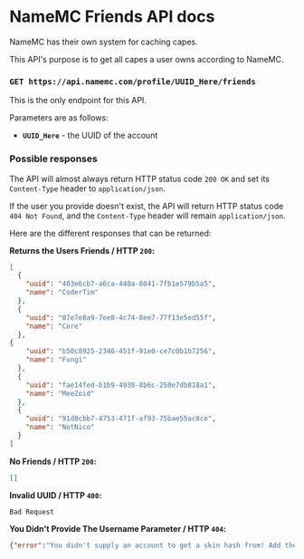 # NameMC Friends API docs
NameMC has their own system for caching capes.

This API's purpose is to get all capes a user owns according to NameMC.

### `GET https://api.namemc.com/profile/UUID_Here/friends`
This is the only endpoint for this API.

Parameters are as follows:
- **`UUID_Here`** - the UUID of the account

### Possible responses

The API will almost always return HTTP status code `200 OK` and set its `Content-Type` header to `application/json`.

If the user you provide doesn't exist, the API will return HTTP status code `404 Not Found`, and the `Content-Type` header will remain `application/json`.

Here are the different responses that can be returned:

**Returns the Users Friends / HTTP `200`:**
```json
[
  {
    "uuid": "403e6cb7-a6ca-440a-8041-7fb1e579b5a5",
    "name": "CoderTim"
  },
  {
    "uuid": "07e7e8a9-7ee8-4c74-8ee7-77f13e5ed55f",
    "name": "Core"
  },
{
    "uuid": "b50c8925-2346-451f-91e0-ce7c0b1b7256",
    "name": "Fungi"
  },
  {
    "uuid": "fae14fed-b1b9-4938-8b6c-250e7db818a1",
    "name": "MeeZoid"
  },
  {
    "uuid": "91d8cbb7-4753-471f-af93-75bae55ac8ce",
    "name": "NotNico"
  }
]
```

**No Friends / HTTP `200`:**
```json
[]
```

**Invalid UUID / HTTP `400`:**
```
Bad Request
```

**You Didn't Provide The Username Parameter / HTTP `404`:**
```json
{"error":"You didn't supply an account to get a skin hash from! Add the parameter ?username=IGN_HERE."}
```
